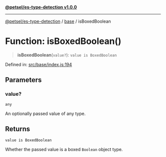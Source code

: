 [**@petsel/es-type-detection v1.0.0**](../../README.md)

***

[@petsel/es-type-detection](../../modules.md) / [base](../README.md) / isBoxedBoolean

# Function: isBoxedBoolean()

> **isBoxedBoolean**(`value?`): `value is BoxedBoolean`

Defined in: [src/base/index.js:194](https://github.com/petsel/es-type-detection/blob/ee065d8dbfab0995c95e9bb864d87647f5391dda/src/base/index.js#L194)

## Parameters

### value?

`any`

An optionally passed value of any type.

## Returns

`value is BoxedBoolean`

Whether the passed value is a boxed `Boolean` object type.
